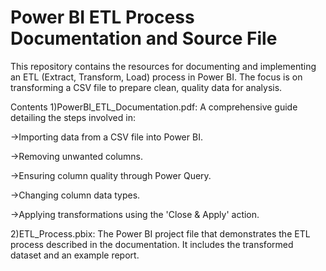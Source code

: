 # Power BI ETL Process Documentation and Source File

This repository contains the resources for documenting and implementing an ETL (Extract, Transform, Load) process in Power BI. The focus is on transforming a CSV file to prepare clean, quality data for analysis.

Contents
1)PowerBI_ETL_Documentation.pdf: A comprehensive guide detailing the steps involved in:

->Importing data from a CSV file into Power BI.

->Removing unwanted columns.

->Ensuring column quality through Power Query.

->Changing column data types.

->Applying transformations using the 'Close & Apply' action.

2)ETL_Process.pbix: The Power BI project file that demonstrates the ETL process described in the documentation. It includes the transformed dataset and an example report.
